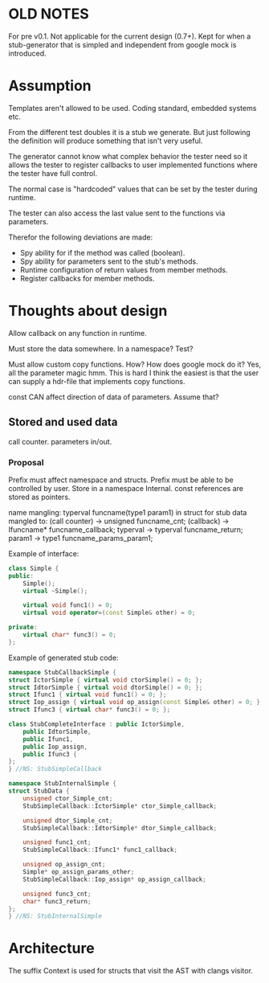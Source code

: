 # OLD NOTES
For pre v0.1.
Not applicable for the current design (0.7+).
Kept for when a stub-generator that is simpled and independent from google mock is introduced.

# Assumption
Templates aren't allowed to be used. Coding standard, embedded systems etc.

From the different test doubles it is a stub we generate. But just following the definition will produce something that isn't very useful.

The generator cannot know what complex behavior the tester need so it allows the tester to register callbacks to user implemented functions where the tester have full control.

The normal case is "hardcoded" values that can be set by the tester during runtime.

The tester can also access the last value sent to the functions via parameters.

Therefor the following deviations are made:
 - Spy ability for if the method was called (boolean).
 - Spy ability for parameters sent to the stub's methods.
 - Runtime configuration of return values from member methods.
 - Register callbacks for member methods.

# Thoughts about design
Allow callback on any function in runtime.

Must store the data somewhere.
In a namespace? Test?

Must allow custom copy functions.
How?
How does google mock do it?
Yes, all the parameter magic hmm.
This is hard
I think the easiest is that the user can supply a hdr-file that implements copy functions.

const CAN affect direction of data of parameters. Assume that?

## Stored and used data
call counter.
parameters in/out.

### Proposal
Prefix must affect namespace and structs.
Prefix must be able to be controlled by user.
Store in a namespace Internal.
const references are stored as pointers.

name mangling:
typerval funcname(type1 param1)
in struct for stub data mangled to:
(call counter) -> unsigned funcname_cnt;
(callback) -> Ifuncname\* funcname_callback;
typerval -> typerval funcname_return;
param1 -> type1 funcname_params_param1;

Example of interface:
```cpp
class Simple {
public:
    Simple();
    virtual ~Simple();

    virtual void func1() = 0;
    virtual void operator=(const Simple& other) = 0;

private:
    virtual char* func3() = 0;
};
```

Example of generated stub code:
```cpp
namespace StubCallbackSimple {
struct IctorSimple { virtual void ctorSimple() = 0; };
struct IdtorSimple { virtual void dtorSimple() = 0; };
struct Ifunc1 { virtual void func1() = 0; };
struct Iop_assign { virtual void op_assign(const Simple& other) = 0; };
struct Ifunc3 { virtual char* func3() = 0; };

class StubCompleteInterface : public IctorSimple,
    public IdtorSimple,
    public Ifunc1,
    public Iop_assign,
    public Ifunc3 {
};
} //NS: StubSimpleCallback

namespace StubInternalSimple {
struct StubData {
    unsigned ctor_Simple_cnt;
    StubSimpleCallback::IctorSimple* ctor_Simple_callback;

    unsigned dtor_Simple_cnt;
    StubSimpleCallback::IdtorSimple* dtor_Simple_callback;

    unsigned func1_cnt;
    StubSimpleCallback::Ifunc1* func1_callback;

    unsigned op_assign_cnt;
    Simple* op_assign_params_other;
    StubSimpleCallback::Iop_assign* op_assign_callback;

    unsigned func3_cnt;
    char* func3_return;
};
} //NS: StubInternalSimple
```

# Architecture

The suffix Context is used for structs that visit the AST with clangs visitor.
